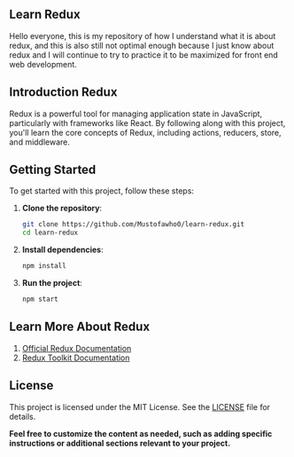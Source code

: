 ## Learn Redux

Hello everyone, this is my repository of how I understand what it is about redux, and this is also still not optimal enough because I just know about redux and I will continue to try to practice it to be maximized for front end web development.

## Introduction Redux

Redux is a powerful tool for managing application state in JavaScript, particularly with frameworks like React. By following along with this project, you'll learn the core concepts of Redux, including actions, reducers, store, and middleware.

## Getting Started

To get started with this project, follow these steps:

1. **Clone the repository**:

   ```bash
   git clone https://github.com/Mustofawho0/learn-redux.git
   cd learn-redux
   ```

2. **Install dependencies**:

   ```bash
   npm install
   ```

3. **Run the project**:
   ```bash
   npm start
   ```

## Learn More About Redux

1. [Official Redux Documentation](https://redux.js.org/)
2. [Redux Toolkit Documentation](https://redux-toolkit.js.org/)

## License

This project is licensed under the MIT License. See the [LICENSE](https://opensource.org/license/mit) file for details.

**Feel free to customize the content as needed, such as adding specific instructions or additional sections relevant to your project.**
